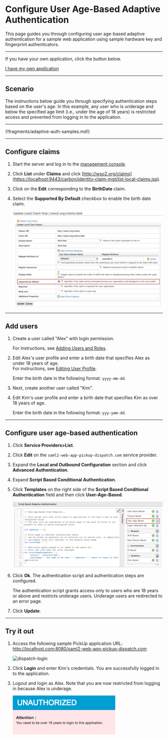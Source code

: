 # Configure User Age-Based Adaptive Authentication

This page guides you through configuring user age-based adaptive authentication for a sample web application using sample hardware key and fingerprint authenticators. 

----

If you have your own application, click the button below.

<a class="samplebtn_a" href="../../guides/configure-adaptive-auth" target="_blank" rel="nofollow noopener">I have my own application</a>

----

## Scenario

The instructions below guide you through specifying authentication steps based on the user's age. In this example, any user who is underage and below the specified age limit (i.e., under the age of 18 years) is restricted access and prevented from logging in to the application.

----

{!fragments/adaptive-auth-samples.md!}

----

## Configure claims

1.  Start the server and log in to the [management console](insertlink).

2.  Click **List** under **Claims** and click
    [http://wso2.org/claims](https://localhost:9443/carbon/identity-claim-mgt/list-local-claims.jsp).

3.  Click on the **Edit** corresponding to the **BirthDate** claim.

4.  Select the **Supported By Default** checkbox to enable the birth
    date claim.  

    ![enable dob claim](../assets/img/samples/enable-dob-claim.png)

----

## Add users

1.  Create a user called "Alex" with login permission.

    For instructions, see [Adding Users and Roles](insertlink).

2. Edit Alex's user profile and enter a birth date that specifies Alex as under 18 years of age.  
    For instructions, see [Editing User Profile](insertlink).

    Enter the birth date in the following format: `yyyy-mm-dd`.

3.  Next, create another user called "Kim".

4.  Edit Kim's user profile and enter a birth date that specifies Kim as over 18 years of age.

    Enter the birth date in the following format: `yyy-ymm-dd`.

----

## Configure user age-based authentication

1.  Click **Service Providers>List**.

2.  Click **Edit** on the `saml2-web-app-pickup-dispatch.com` service provider.

3.  Expand the **Local and Outbound Configuration** section and click **Advanced Authentication**.

4.  Expand **Script Based Conditional Authentication**.

5.  Click **Templates** on the right side of the **Script Based Conditional Authentication** field and then click **User-Age-Based**. 

    ![user age based template](../assets/img/samples/user-age-based-template.png)

6.  Click **Ok**. The authentication script and authentication steps
    are configured. 
    
    The authentication script grants access only to users who are 18 years or above and restricts underage users.
    Underage users are redirected to an error page.

7.  Click **Update**.

----

## Try it out

1.  Access the following sample PickUp application URL:
    <http://localhost.com:8080/saml2-web-app-pickup-dispatch.com>

    ![dispatch-login](../assets/img/samples/dispatch-login.png)

2.  Click **Login** and enter Kim's credentials. You are successfully
    logged in to the application.  

3.  Logout and login as Alex. Note that you are now restricted from
    logging in because Alex is underage.  

    ![age validation](../assets/img/samples/age-validation.png)